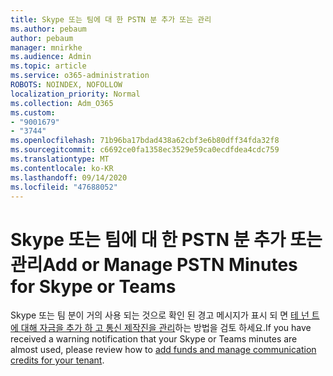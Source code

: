 ```yaml
---
title: Skype 또는 팀에 대 한 PSTN 분 추가 또는 관리
ms.author: pebaum
author: pebaum
manager: mnirkhe
ms.audience: Admin
ms.topic: article
ms.service: o365-administration
ROBOTS: NOINDEX, NOFOLLOW
localization_priority: Normal
ms.collection: Adm_O365
ms.custom:
- "9001679"
- "3744"
ms.openlocfilehash: 71b96ba17bdad438a62cbf3e6b80dff34fda32f8
ms.sourcegitcommit: c6692ce0fa1358ec3529e59ca0ecdfdea4cdc759
ms.translationtype: MT
ms.contentlocale: ko-KR
ms.lasthandoff: 09/14/2020
ms.locfileid: "47688052"
---
```

# <a name="add-or-manage-pstn-minutes-for-skype-or-teams"></a><span data-ttu-id="d7897-102">Skype 또는 팀에 대 한 PSTN 분 추가 또는 관리</span><span class="sxs-lookup"><span data-stu-id="d7897-102">Add or Manage PSTN Minutes for Skype or Teams</span></span>

<span data-ttu-id="d7897-103">Skype 또는 팀 분이 거의 사용 되는 것으로 확인 된 경고 메시지가 표시 되 면 [테 넌 트에 대해 자금을 추가 하 고 통신 제작진을 관리](https://docs.microsoft.com/microsoftteams/add-funds-and-manage-communications-credits)하는 방법을 검토 하세요.</span><span class="sxs-lookup"><span data-stu-id="d7897-103">If you have received a warning notification that your Skype or Teams minutes are almost used, please review how to [add funds and manage communication credits for your tenant](https://docs.microsoft.com/microsoftteams/add-funds-and-manage-communications-credits).</span></span>